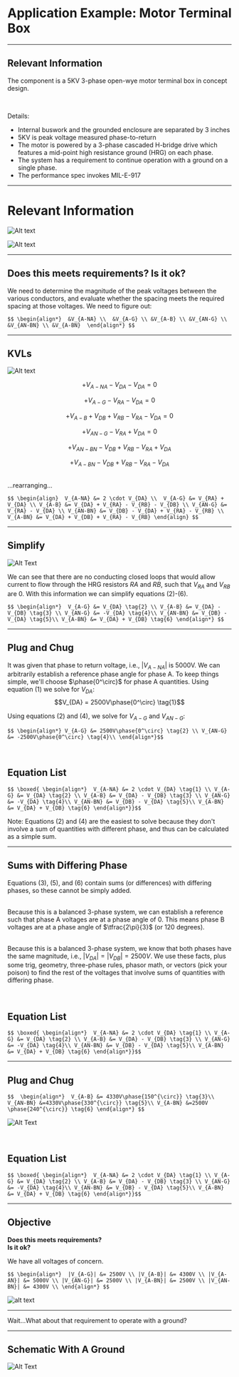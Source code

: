 
# Application Example: Motor Terminal Box

---

## Relevant Information

The component is a 5KV 3-phase open-wye motor terminal box in concept design.  

&nbsp;  

Details:
- Internal buswork and the grounded enclosure are separated by 3 inches
- 5KV is peak voltage measured phase-to-return
- The motor is powered by a 3-phase cascaded H-bridge drive which features a mid-point high resistance ground (HRG) on each phase.
- The system has a requirement to continue operation with a ground on a single phase.
- The performance spec invokes MIL-E-917

---

# Relevant Information

![Alt text](content/example-motor-schematic.png)

![Alt text](content/example-motor-arrangement.png)

---

## **Does this meets requirements?  Is it ok?**  


We need to determine the magnitude of the peak voltages between the various conductors, and evaluate whether the spacing meets the required spacing at those voltages.  We need to figure out:

`$$
\begin{align*} 
&V_{A-NA} \\ 
&V_{A-G} \\
&V_{A-B} \\
&V_{AN-G} \\
&V_{AN-BN} \\
&V_{A-BN} 
\end{align*} $$`

---


## KVLs

![Alt text](content/example-motor-KVLs.png)


$$ + V_{A-NA} - V_{DA} - V_{DA} = 0 \tag{1}$$  <!-- .element: style="color:blue"-->  

$$ +V_{A-G}-V_{RA}-V_{DA}=0 \tag{2}$$ <!-- .element: style="color:red"-->  

$$ +V_{A-B} +V_{DB} + V_{RB} - V_{RA} - V_{DA} = 0 \tag{3}$$ <!-- .element: style="color:green"-->  

$$ +V_{AN-G} - V_{RA} + V_{DA} = 0 \tag{4} $$ <!-- .element: style="color:darkorchid"-->  

$$ +V_{AN-BN} - V_{DB} + V_{RB} - V_{RA} + V_{DA} \tag{5} $$ <!-- .element: style="color:cyan"-->  

$$ +V_{A-BN} - V_{DB} + V_{RB} - V_{RA} - V_{DA} \tag{6} $$ <!-- .element: style="color:deeppink"-->  

&nbsp;  
...rearranging...  

`$$
\begin{align} 
V_{A-NA} &= 2 \cdot V_{DA} \\ 
V_{A-G} &= V_{RA} + V_{DA} \\
V_{A-B} &= V_{DA} + V_{RA} - V_{RB} - V_{DB} \\
V_{AN-G} &=  V_{RA} - V_{DA} \\
V_{AN-BN} &= V_{DB} - V_{DA} + V_{RA} - V_{RB} \\
V_{A-BN} &= V_{DA} + V_{DB} + V_{RA} - V_{RB}
\end{align} $$`

---

## Simplify

![Alt Text](content/example-motor-schematic.png)
  
We can see that there are no conducting closed loops that would allow current to flow through the HRG resistors $RA$ and $RB$, such that $V_{RA}$ and $V_{RB}$ are 0. With this information we can simplify  equations (2)-(6).  

`$$
\begin{align*} 
V_{A-G} &= V_{DA} \tag{2} \\
V_{A-B} &= V_{DA} - V_{DB} \tag{3} \\
V_{AN-G} &= -V_{DA} \tag{4}\\
V_{AN-BN} &= V_{DB} - V_{DA} \tag{5}\\
V_{A-BN} &= V_{DA} + V_{DB} \tag{6}
\end{align*} $$`

---

## Plug and Chug

It was given that phase to return voltage, i.e., $|V_{A-NA}|$ is 5000V. We can arbitrarily establish a reference phase angle for phase A.  To keep things simple, we'll choose $\phase{0^\circ}$ for phase A quantities. Using equation (1) we solve for $V_{DA}$:
$$V_{DA} = 2500V\phase{0^\circ} \tag{1}$$  

Using equations (2) and (4), we solve for $V_{A-G}$ and $V_{AN-G}$:

`$$
\begin{align*}
V_{A-G} &= 2500V\phase{0^\circ} \tag{2} \\
V_{AN-G} &= -2500V\phase{0^\circ} \tag{4}\\
\end{align*}$$`

&nbsp;  

## Equation List

`$$
\boxed{
\begin{align*} 
V_{A-NA} &= 2 \cdot V_{DA} \tag{1} \\
V_{A-G} &= V_{DA} \tag{2} \\
V_{A-B} &= V_{DA} - V_{DB} \tag{3} \\
V_{AN-G} &= -V_{DA} \tag{4}\\
V_{AN-BN} &= V_{DB} - V_{DA} \tag{5}\\
V_{A-BN} &= V_{DA} + V_{DB} \tag{6}
\end{align*}}$$`


Note: Equations (2) and (4) are the easiest to solve because they don't involve a sum of quantities with different phase, and thus can be calculated as a simple sum.

---

## Sums with Differing Phase

Equations (3), (5), and (6) contain sums (or differences) with differing phases, so these cannot be simply added.  
&nbsp;  

Because this is a balanced 3-phase system, we can establish a reference such that phase A voltages are at a phase angle of 0.  This means phase B voltages are at a phase angle of $\tfrac{2\pi}{3}$ (or 120 degrees).  
&nbsp;  

Because this is a balanced 3-phase system, we know that both phases have the same magnitude, i.e., $|V_{DA}|=|V_{DB}|=2500V$.  We use these facts, plus some trig, geometry, three-phase rules, phasor math, or vectors (pick your poison) to find the rest of the voltages that involve sums of quantities with differing phase.

&nbsp;  

## Equation List

`$$
\boxed{
\begin{align*} 
V_{A-NA} &= 2 \cdot V_{DA} \tag{1} \\
V_{A-G} &= V_{DA} \tag{2} \\
V_{A-B} &= V_{DA} - V_{DB} \tag{3} \\
V_{AN-G} &= -V_{DA} \tag{4}\\
V_{AN-BN} &= V_{DB} - V_{DA} \tag{5}\\
V_{A-BN} &= V_{DA} + V_{DB} \tag{6}
\end{align*}}$$`

---

## Plug and Chug


`$$ 
\begin{align*} 
V_{A-B} &= 4330V\phase{150^{\circ}} \tag{3}\\
V_{AN-BN} &=4330V\phase{330^{\circ}} \tag{5}\\
V_{A-BN} &=2500V \phase{240^{\circ}} \tag{6}
\end{align*} $$`

![Alt Text](content/example-motor-phasor-sums.png)

&nbsp;  

## Equation List

`$$
\boxed{
\begin{align*} 
V_{A-NA} &= 2 \cdot V_{DA} \tag{1} \\
V_{A-G} &= V_{DA} \tag{2} \\
V_{A-B} &= V_{DA} - V_{DB} \tag{3} \\
V_{AN-G} &= -V_{DA} \tag{4}\\
V_{AN-BN} &= V_{DB} - V_{DA} \tag{5}\\
V_{A-BN} &= V_{DA} + V_{DB} \tag{6}
\end{align*}}$$`

---

## Objective

**Does this meets requirements?**  
**Is it ok?**  
  
We have all voltages of concern.

`$$
\begin{align*} 
|V_{A-G}| &= 2500V \\
|V_{A-B}| &= 4300V \\
|V_{A-AN}| &= 5000V \\
|V_{AN-G}| &= 2500V \\
|V_{A-BN}| &= 2500V \\
|V_{AN-BN}| &= 4300V \\
\end{align*} $$`

![alt text](/content/mil-e-917-table-1.png)

---

Wait...What about that requirement to operate with a ground?

---

## Schematic With A Ground

![Alt Text](content/example-motor-schematic-with-ground.png)